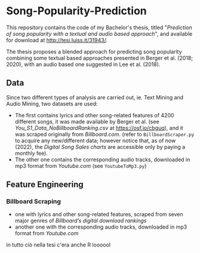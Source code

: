 # Song-Popularity-Prediction
This repository contains the code of my Bachelor's thesis, titled "*Prediction of song popularity with a textual and audio based approach*", and available for download at http://tesi.luiss.it/31943/.

The thesis proposes a blended approach for predicting song popularity combining some textual based approaches presented in Berger et al. (2018; 2020), with an audio based one suggested in Lee et al. (2018).

## Data
Since two different types of analysis are carried out, ie. Text Mining and Audio Mining, two datasets are used: 
- The first contains lyrics and other song-related features of 4200 different songs, it was made available by Berger et al. (see *You_S1_Data_NoBillboardRanking.csv* at https://osf.io/cbguq), and it was scraped originally from *Billboard.com*. (refer to `BillboardScraper.py` to acquire any new/different data; however notice that, as of now (2022), the *Digital Song Sales charts* are accessible only by paying a monthly fee). 
- The other one contains the corresponding audio tracks, downloaded in mp3 format from *Youtube.com* (see `YoutubeToMp3.py`)

## Feature Engineering



### Billboard Scraping


- one with lyrics and other song-related features, scraped from seven major genres of *Billboard’s digital download rankings*
- another one with the corresponding audio tracks, downloaded in mp3 format from *Youtube.com*

in tutto ciò nella tesi c'era anche R loooool

